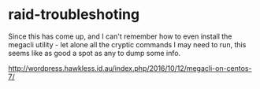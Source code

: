# raid-troubleshoting

Since this has come up, and I can't remember how to even install the megacli utility - let alone all the cryptic commands I may need to run, this seems like as good a spot as any to dump some info.


http://wordpress.hawkless.id.au/index.php/2016/10/12/megacli-on-centos-7/
